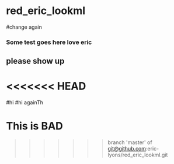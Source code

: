 # red_eric_lookml
#change again

### Some test goes here love eric
## please show up
<<<<<<< HEAD
=======
#hi
#hi againTh
# This is BAD
>>>>>>> branch 'master' of git@github.com:eric-lyons/red_eric_lookml.git
